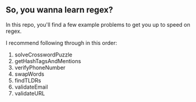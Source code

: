 ## So, you wanna learn regex?

In this repo, you'll find a few example problems to get you up to speed on regex.

I recommend following through in this order:

1. solveCrosswordPuzzle
2. getHashTagsAndMentions
3. verifyPhoneNumber
4. swapWords
5. findTLDRs
6. validateEmail
7. validateURL
